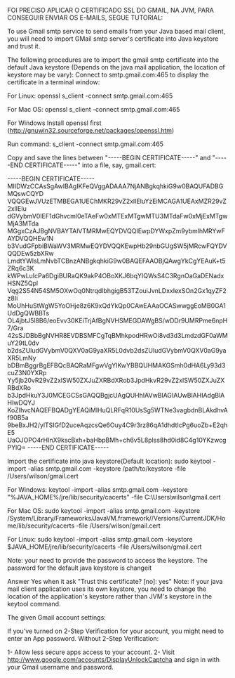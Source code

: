 FOI PRECISO APLICAR O CERTIFICADO SSL DO GMAIL, NA JVM, PARA CONSEGUIR ENVIAR OS E-MAILS, SEGUE TUTORIAL:

To use Gmail smtp service to send emails from your Java based mail client, you will need to import GMail smtp server's certificate into Java keystore and trust it. 


The following procedures are to import the gmail smtp certificate into the default Java keystore (Depends on the java mail application, the location of keystore may be vary): 
Connect to smtp.gmail.com:465 to display the certificate in a terminal window:

For Linux:
openssl s_client -connect smtp.gmail.com:465

For Mac OS:
openssl s_client -connect smtp.gmail.com:465

For Windows
Install openssl first (http://gnuwin32.sourceforge.net/packages/openssl.htm)

Run command:
s_client -connect smtp.gmail.com:465

Copy and save the lines between "-----BEGIN CERTIFICATE-----" and "-----END CERTIFICATE-----" into a file, say, gmail.cert:

-----BEGIN CERTIFICATE-----
MIIDWzCCAsSgAwIBAgIKFeQVggADAAA7NjANBgkqhkiG9w0BAQUFADBGMQswCQYD
VQQGEwJVUzETMBEGA1UEChMKR29vZ2xlIEluYzEiMCAGA1UEAxMZR29vZ2xlIElu
dGVybmV0IEF1dGhvcml0eTAeFw0xMTExMTgwMTU3MTdaFw0xMjExMTgwMjA3MTda
MGgxCzAJBgNVBAYTAlVTMRMwEQYDVQQIEwpDYWxpZm9ybmlhMRYwFAYDVQQHEw1N
b3VudGFpbiBWaWV3MRMwEQYDVQQKEwpHb29nbGUgSW5jMRcwFQYDVQQDEw5zbXRw
LmdtYWlsLmNvbTCBnzANBgkqhkiG9w0BAQEFAAOBjQAwgYkCgYEAuK+t5ZRq6c3K
kWPwLuIcPa6DgiBURaQK9akP4OBoXKJ6bqYIQWsS4C3RgnOaGaDENadxHSNZ5Qpl
Vqg2S54N54SM5OXwOq0NtrqdlbhgigB53TZouiJvnLDxxIexSOn2Gx1qyZF2z8Ii
MoUhHuStWgW5YoOHje8z6K9xQdYkQp0CAwEAAaOCASwwggEoMB0GA1UdDgQWBBTs
OL4jbtJ5l8B6/eoEvv30KEiTrjAfBgNVHSMEGDAWgBS/wDDr9UMRPme6npH7/Gra
42sSJDBbBgNVHR8EVDBSMFCgTqBMhkpodHRwOi8vd3d3LmdzdGF0aWMuY29tL0dv
b2dsZUludGVybmV0QXV0aG9yaXR5L0dvb2dsZUludGVybmV0QXV0aG9yaXR5LmNy
bDBmBggrBgEFBQcBAQRaMFgwVgYIKwYBBQUHMAKGSmh0dHA6Ly93d3cuZ3N0YXRp
Yy5jb20vR29vZ2xlSW50ZXJuZXRBdXRob3JpdHkvR29vZ2xlSW50ZXJuZXRBdXRo
b3JpdHkuY3J0MCEGCSsGAQQBgjcUAgQUHhIAVwBlAGIAUwBlAHIAdgBlAHIwDQYJ
KoZIhvcNAQEFBQADgYEAQiMlHuQLRFqR10UsSg5WTNe3vagbdnBLAkdhvAf90B5a
9beBxJH2/ylTSIGfD2uceAqzcsQe6Ouy4C9r3rz86qA1dhdtIcPg6uoZb+E2qhE5
UaOJOPO4rHInX9kscBxh+baHbpBMh+ch6v5L8plss8hd0id8C4g10YKzwcgPYlQ=
-----END CERTIFICATE-----

Import the certificate into java keystore(Default location):
sudo keytool -import -alias smtp.gmail.com -keystore /path/to/keystore -file /Users/wilson/gmail.cert

For Windows:
keytool -import -alias smtp.gmail.com -keystore "%JAVA_HOME%/jre/lib/security/cacerts" -file C:\Users\wilson\gmail.cert

For Mac OS:
sudo keytool -import -alias smtp.gmail.com -keystore /System/Library/Frameworks/JavaVM.framework//Versions/CurrentJDK/Home/lib/security/cacerts -file /Users/wilson/gmail.cert

For Linux:
sudo keytool -import -alias smtp.gmail.com -keystore $JAVA_HOME/jre/lib/security/cacerts -file /Users/wilson/gmail.cert

Note: your need to provide the password to access the keystore. The password for the default java keystore is changeit

Answer Yes when it ask "Trust this certificate? [no]:  yes"
Note: if your java mail client application uses its own keystore, you need to change the location of the application's keystore rather than JVM's keystore in the keytool command.

The given Gmail account settings:

If you've turned on 2-Step Verification for your account, you might need to enter an App password.
Without 2-Step Verification:

1- Allow less secure apps access to your account.
2- Visit http://www.google.com/accounts/DisplayUnlockCaptcha and sign in with your Gmail username and password.
